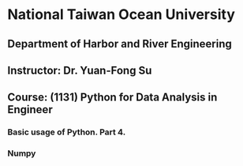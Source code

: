 # National Taiwan Ocean University
## Department of Harbor and River Engineering
## Instructor: Dr. Yuan-Fong Su

## Course: (1131) Python for Data Analysis in Engineer

### Basic usage of Python. Part 4.
### Numpy

##
<br>
</br>
